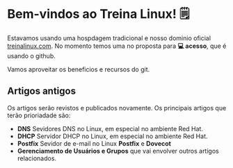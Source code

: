 # Bem-vindos ao Treina Linux! 🗒️

Estavamos usando uma hospdagem tradicional e nosso dominio oficial [treinalinux.com](https://treinalinux.com). No momento temos uma no proposta para **💻 acesso**, que é usando o github.

Vamos aproveitar os beneficios e recursos do git.



## Artigos antigos

Os artigos serão revistos e publicados novamente. Os principais artigos que terão prioriadade são:

- **DNS** Sevidores DNS no Linux, em especial no ambiente Red Hat.
- **DHCP** Servidor DHCP no Linux, em especial no ambiente Red Hat.
- **Postfix** Sevidor de e-mail no Linux **Postfix** e **Dovecot** 
- **Gerenciamento de Usuários e Grupos** que vai envolver outros artigos relacionados.

